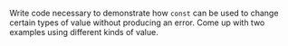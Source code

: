Write code necessary to demonstrate how `const` can be used to change certain types of value without producing an error. Come up with two examples using different kinds of value.